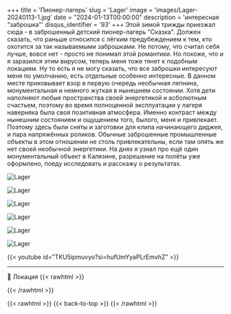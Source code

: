 +++
title = 'Пионер-лагерь'
slug = 'Lager'
image = 'images/Lager-20240113-1.jpg'
date = "2024-01-13T00:00:00"
description = 'интересная "заброшка"'
disqus_identifier = '93'
+++
Этой зимой трижды приезжал сюда - в заброшенный детский пионер-лагерь "Сказка". Должен сказать, что раньше относился с лёгким предубеждением к тем, кто охотится за так называемыми заброшками. Не потому, что считал себя лучше, вовсе нет - просто не понимал этой романтики. Но похоже, что и я заразился этим вирусом, теперь меня тоже тянет к подобным локациям. Ну то есть я не могу сказать, что все заброшки интересуют меня по умолчанию, есть отдельные особенно интересные. В данном месте приковывает взор в первую очередь необычная лепнина, монументальная и немного жуткая в нынешнем состоянии. Хотя дети наполняют любые пространства своей энергетикой и асболютным счастьем, поэтому во время полноценной эксплуатации у лагеря наверняка была своя позитивная атмосфера. Именно контраст между нынешним состоянием и ощущением того, былого, меня и привлекает. Поэтому здесь были сняты и заготовки для клипа начинающего диджея, и пара напряжённых роликов. Обычные заброшенные промышленные объекты в этом отношении не столь привлекательны, если там опять же нет своей необычной энергетики. На днях я узнал про ещё один монументальный объект в Калязине, разрешение на полёты уже оформлено, поеду исследовать и расскажу о результатах.

![Lager](/images/Lager-20240113-2.jpg)

![Lager](/images/Lager-20240113-3.jpg)

![Lager](/images/Lager-20240113-4.jpg)

![Lager](/images/Lager-20240113-5.jpg)

![Lager](/images/Lager-20240113-6.jpg)

![Lager](/images/Lager-20240113-7.jpg)

{{< youtube id="TKU5ipmuvyo?si=hufUmYyaPLrEmvhZ" >}}

---

📍 Локация
{{< rawhtml >}}
<div class="yandex-map-container">
<script type="text/javascript" charset="utf-8" async src="https://api-maps.yandex.ru/services/constructor/1.0/js/?um=constructor%3Aa2b88ef82326b9350c10586e39e81623d736c64bb40e7dbaf34280b5544c9f4b&amp;width=800&amp;height=400&amp;lang=ru_RU&amp;scroll=true"></script>
</div>
{{< /rawhtml >}}

{{< rawhtml >}}
{{< back-to-top >}}
{{< /rawhtml >}}